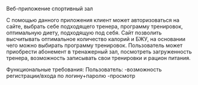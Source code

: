 Веб-приложение спортивный зал

С помощью данного приложения клиент может авторизоваться
на сайте, выбрать себе подходящего тренера, программу тренировок,
оптимальную диету, подходящую под себя. Сайт позволить высчитывать
оптимальное количество калорий и БЖУ, на основании чего можно 
выбирать программу тренировок. Пользователь может приобрести
абонемент в тренажерный зал, посмотреть загруженность тренера,
возможность записывать свои тренировки и рацион питания.

Функциональные требования:
Пользователь:
-возможность регистрации/входа по логину+паролю
-просмотр 